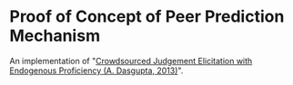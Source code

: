 # Proof of Concept of Peer Prediction Mechanism


An implementation of "[Crowdsourced Judgement Elicitation with Endogenous Proficiency (A. Dasgupta, 2013)](https://doi.org/10.48550/arXiv.1303.0799)".